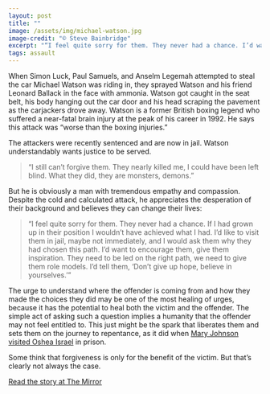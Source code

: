 ```yaml
---
layout: post
title: ""
image: /assets/img/michael-watson.jpg
image-credit: "© Steve Bainbridge"
excerpt: "“I feel quite sorry for them. They never had a chance. I’d want to encourage them, give them inspiration. I’d tell them, ‘Don’t give up hope, believe in yourselves.’”"
tags: assault
---
```


<p>When Simon Luck, Paul Samuels, and Anselm Legemah attempted to steal the car Michael Watson was riding in, they sprayed Watson and his friend Leonard Ballack in the face with ammonia. Watson got caught in the seat belt, his body hanging out the car door and his head scraping the pavement as the carjackers drove away. Watson is a former British boxing legend who suffered a near-fatal brain injury at the peak of his career in 1992. He says this attack was “worse than the boxing injuries.” </p>

<p>The attackers were recently sentenced and are now in jail. Watson understandably wants justice to be served. </p>

<blockquote>
  <p>“I still can’t forgive them. They nearly killed me, I could have been left blind. What they did, they are monsters, demons.”</p>
</blockquote>

<p>But he is obviously a man with tremendous empathy and compassion. Despite the cold and calculated attack, he appreciates the desperation of their background and believes they can change their lives:</p>

<blockquote>
  <p>“I feel quite sorry for them. They never had a chance. If I had grown up in their position I wouldn’t have achieved what I had. I’d like to visit them in jail, maybe not immediately, and I would ask them why they had chosen this path. I’d want to encourage them, give them inspiration. They need to be led on the right path, we need to give them role models. I’d tell them, ‘Don’t give up hope, believe in yourselves.’” </p>
</blockquote>

<p>The urge to understand where the offender is coming from and how they made the choices they did may be one of the most healing of urges, because it has the potential to heal both the victim and the offender. The simple act of asking such a question implies a humanity that the offender may not feel entitled to. This just might be the spark that liberates them and sets them on the journey to repentance, as it did when <a href="https://forgivenessnewsnetwork.com/2018/8/23/Forgiveness-Finds-a-Strange-New-Home">Mary Johnson visited Oshea Israel</a> in prison.</p>

<p>Some think that forgiveness is only for the benefit of the victim. But that’s clearly not always the case. </p> 

<p class="story-link"><a href="https://www.mirror.co.uk/sport/boxing/ex-boxer-michael-watson-says-13291995"target="_blank" > Read the story at The Mirror </a></p>
